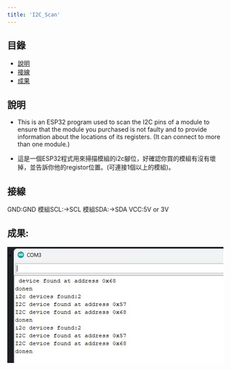 ```yaml
---
title: 'I2C_Scan'
---
```

## 目錄
- [說明](#說明)
- [接線](#接線)
- [成果](#成果)

## 說明
* This is an ESP32 program used to scan the I2C pins of a module to ensure that the module you purchased is not faulty and to provide information about the locations of its registers. (It can connect to more than one module.)
 
* 這是一個ESP32程式用來掃描模組的i2c腳位，好確認你買的模組有沒有壞掉，並告訴你他的registor位置。(可連接1個以上的模組)。

## 接線
GND:GND
模組SCL:->SCL
模組SDA:->SDA
VCC:5V or 3V

## 成果:
![Alt text](img.jpg)
